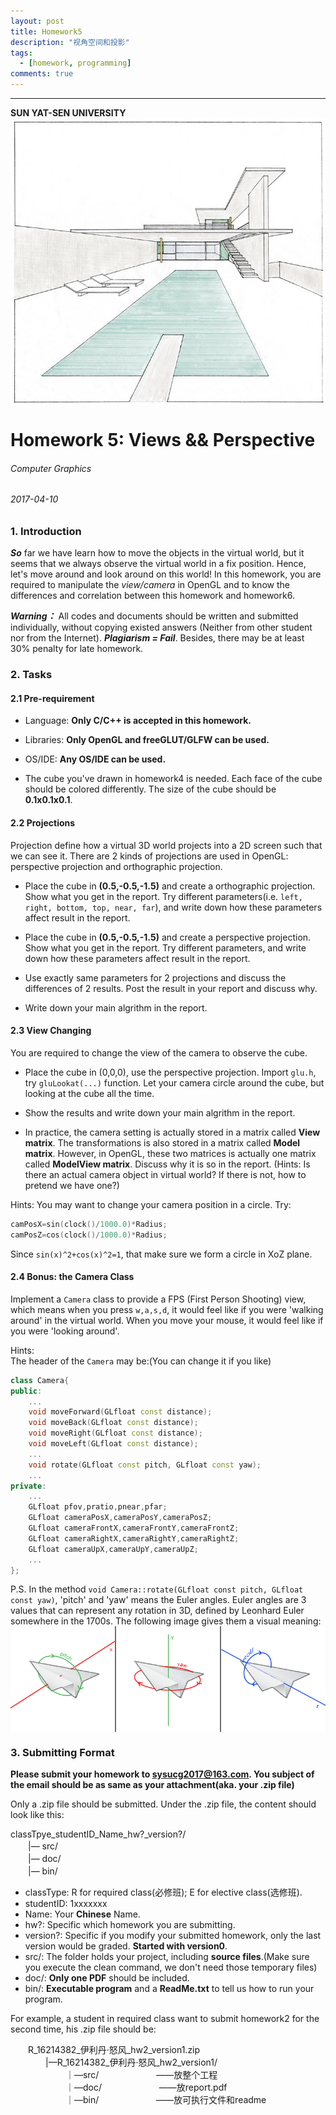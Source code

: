```yaml
---
layout: post
title: Homework5
description: "视角空间和投影"
tags:
  - [homework, programming]
comments: true
---
```



_ _ _
**SUN YAT-SEN UNIVERSITY**
<img src="/images/cover.jpg" style="text-align: center;clear: both;display: block;margin: auto;">


# Homework 5: Views &&  Perspective
###### Computer Graphics
###### 2017-04-10

### 1. Introduction
***So*** far we have learn how to move the objects in the virtual world, but it seems that we always observe the virtual world in a fix position. Hence, let's move around and look around on this world! In this homework, you are required to manipulate the *view/camera* in OpenGL and to know the differences and correlation between this homework and homework6.   

***Warning：*** All codes and documents should be written and submitted individually, without copying existed answers (Neither from other student nor from the Internet). ***Plagiarism = Fail***. Besides, there may be at least 30% penalty for late homework.  

### 2. Tasks

#### 2.1 Pre-requirement
- Language: **Only C/C++ is accepted in this homework.**

- Libraries: **Only OpenGL and freeGLUT/GLFW can be used.**

- OS/IDE: **Any OS/IDE can be used.**

- The cube you've drawn in homework4 is needed. Each face of the cube should be colored differently. The size of the cube should be **0.1x0.1x0.1**.

#### 2.2 Projections
Projection define how a virtual 3D world projects into a 2D screen such that we can see it. There are 2 kinds of projections are used in OpenGL: perspective projection and orthographic projection.   

- Place the cube in **(0.5,-0.5,-1.5)** and create a orthographic projection. Show what you get in the report. Try different parameters(i.e.  `left, right, bottom, top, near, far`), and write down how these parameters affect result in the report.

- Place the cube in **(0.5,-0.5,-1.5)** and create a perspective projection. Show what you get in the report. Try different parameters, and write down how these parameters affect result in the report.

- Use exactly same parameters for 2 projections and discuss the differences of 2 results. Post the result in your report and discuss why.

-  Write down your main algrithm in the report.

#### 2.3 View Changing
You are required to change the view of the camera to observe the cube.  

- Place the cube in (0,0,0), use the perspective projection. Import `glu.h`, try `gluLookat(...)` function. Let your camera circle around the cube, but looking at the cube all the time. 

- Show the results and write down your main algrithm in the report. 

- In practice, the camera setting is actually stored in a matrix called **View matrix**. The transformations is also stored in a matrix called **Model  matrix**. However, in OpenGL, these two matrices is actually one matrix called **ModelView matrix**. Discuss why it is so in the report. (Hints: Is there an actual camera object in virtual world? If there is not, how to pretend we have one?)  

Hints: You may want to change your camera position in a circle. Try:  
```cpp
camPosX=sin(clock()/1000.0)*Radius;
camPosZ=cos(clock()/1000.0)*Radius;
```
Since `sin(x)^2+cos(x)^2=1`, that make sure we form a circle in XoZ plane.  

#### 2.4 Bonus: the Camera Class
Implement a `Camera` class to provide a FPS (First Person Shooting) view, which means when you press `w,a,s,d`, it would feel like if you were 'walking around' in the virtual world. When you move your mouse, it would feel like if you were 'looking around'.  

Hints:   
The header of the `Camera` may be:(You can change it if you like)  
```cpp
class Camera{
public:
	...
	void moveForward(GLfloat const distance);
	void moveBack(GLfloat const distance);
	void moveRight(GLfloat const distance);
	void moveLeft(GLfloat const distance);
	...
	void rotate(GLfloat const pitch, GLfloat const yaw);
	...
private:
	...
	GLfloat pfov,pratio,pnear,pfar;
	GLfloat cameraPosX,cameraPosY,cameraPosZ;
	GLfloat cameraFrontX,cameraFrontY,cameraFrontZ;
	GLfloat cameraRightX,cameraRightY,cameraRightZ;
	GLfloat cameraUpX,cameraUpY,cameraUpZ;
	...
};
```
P.S. In the method `void Camera::rotate(GLfloat const pitch, GLfloat const yaw)`, 'pitch' and 'yaw' means the Euler angles. Euler angles are 3 values that can represent any rotation in 3D, defined by Leonhard Euler somewhere in the 1700s. The following image gives them a visual meaning:  
<img src="/images/pyr.png" style="text-align: center;clear: both;display: block;margin: auto;">

### 3. Submitting Format

**Please submit your homework to sysucg2017@163.com. You subject of the email should be as same as your attachment(aka. your .zip file)**  

Only a .zip file should be submitted. Under the .zip file, the content should look like this:  

classTpye\_studentID\_Name\_hw?\_version?/  
　　|— src/  
　　|— doc/  
　　|— bin/  

- classType: R for required class(必修班); E for elective class(选修班).
- studentID: 1xxxxxxx
- Name: Your **Chinese** Name.
- hw?: Specific which homework you are submitting.
- version?: Specific if you modify your submitted homework, only the last version would be graded. **Started with version0**.
- src/: The folder holds your project, including **source files**.(Make sure you execute the clean command, we don't need those temporary files)
- doc/: **Only one PDF** should be included.
- bin/: **Executable program** and a **ReadMe.txt** to tell us how to run your program.  

For example, a student in required class want to submit homework2 for the second time, his .zip file should be:  

　　R\_16214382\_伊利丹·怒风\_hw2\_version1.zip  
  　　　　|—R\_16214382\_伊利丹·怒风\_hw2_version1/  
  　　　　  　　｜—src/  　　　　  　　——放整个工程  
  　　　　  　　｜—doc/  　　　　  　　——放report.pdf  
  　　　　  　　｜—bin/  　　　　  　　——放可执行文件和readme  
